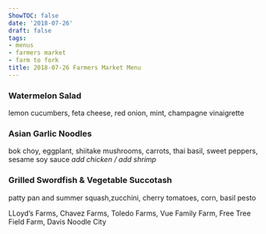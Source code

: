```yaml
---
ShowTOC: false
date: '2018-07-26'
draft: false
tags:
- menus
- farmers market
- farm to fork
title: 2018-07-26 Farmers Market Menu
---
```


### Watermelon  Salad

lemon cucumbers, feta cheese, red onion, mint,
champagne vinaigrette

### Asian Garlic Noodles

bok choy, eggplant, shiitake mushrooms,
carrots, thai basil, sweet peppers, sesame soy sauce
*add chicken / add shrimp*

### Grilled Swordfish & Vegetable Succotash

patty pan and summer squash,zucchini,
cherry tomatoes, corn, basil pesto


LLoyd’s Farms, Chavez Farms, Toledo Farms, Vue Family Farm,
Free Tree Field Farm, Davis Noodle City
